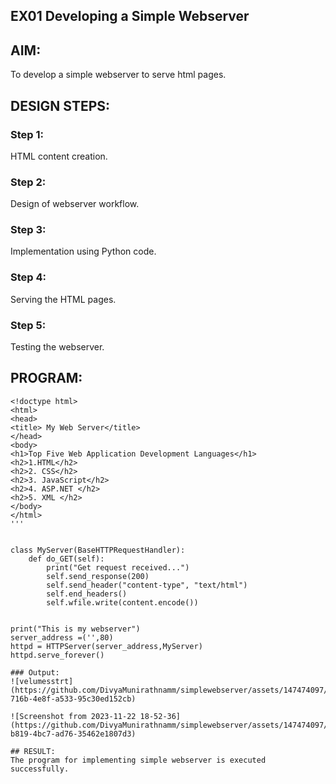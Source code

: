 ## EX01 Developing a Simple Webserver

## AIM:
To develop a simple webserver to serve html pages.

## DESIGN STEPS:
### Step 1: 
HTML content creation.

### Step 2:
Design of webserver workflow.

### Step 3:
Implementation using Python code.

### Step 4:
Serving the HTML pages.

### Step 5:
Testing the webserver.

## PROGRAM:
```
<!doctype html>
<html>
<head>
<title> My Web Server</title>
</head>
<body>
<h1>Top Five Web Application Development Languages</h1>
<h2>1.HTML</h2>
<h2>2. CSS</h2>
<h2>3. JavaScript</h2>
<h2>4. ASP.NET </h2>
<h2>5. XML </h2>
</body>
</html>
'''


class MyServer(BaseHTTPRequestHandler):
    def do_GET(self):
        print("Get request received...")
        self.send_response(200) 
        self.send_header("content-type", "text/html")       
        self.end_headers()
        self.wfile.write(content.encode())


print("This is my webserver") 
server_address =('',80)
httpd = HTTPServer(server_address,MyServer)
httpd.serve_forever()

### Output:
![velumesstrt](https://github.com/DivyaMunirathnamm/simplewebserver/assets/147474097/3312c857-716b-4e8f-a533-95c30ed152cb)

![Screenshot from 2023-11-22 18-52-36](https://github.com/DivyaMunirathnamm/simplewebserver/assets/147474097/aa52585e-b819-4bc7-ad76-35462e1807d3)

## RESULT:
The program for implementing simple webserver is executed successfully.
